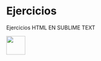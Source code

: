 # Ejercicios
Ejercicios HTML EN SUBLIME TEXT




 <DIV>
   <img src=httpswww.easyappcode.com/upload/post-716768416.jpg width="50" height="50">
  
 </DIV>
